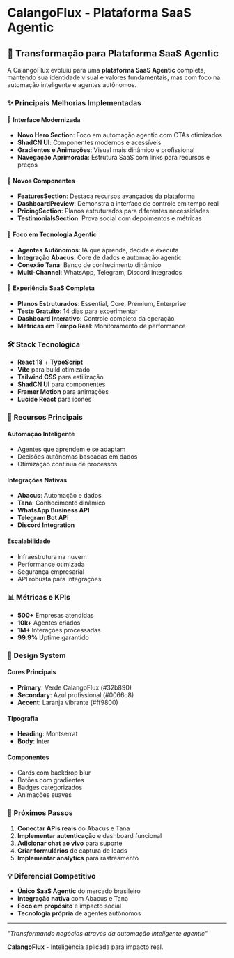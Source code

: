 # CalangoFlux - Plataforma SaaS Agentic

## 🚀 Transformação para Plataforma SaaS Agentic

A CalangoFlux evoluiu para uma **plataforma SaaS Agentic** completa, mantendo sua identidade visual e valores fundamentais, mas com foco na automação inteligente e agentes autônomos.

### ✨ Principais Melhorias Implementadas

#### 🎨 **Interface Modernizada**
- **Novo Hero Section**: Foco em automação agentic com CTAs otimizados
- **ShadCN UI**: Componentes modernos e acessíveis
- **Gradientes e Animações**: Visual mais dinâmico e profissional
- **Navegação Aprimorada**: Estrutura SaaS com links para recursos e preços

#### 🔧 **Novos Componentes**
- **FeaturesSection**: Destaca recursos avançados da plataforma
- **DashboardPreview**: Demonstra a interface de controle em tempo real
- **PricingSection**: Planos estruturados para diferentes necessidades
- **TestimonialsSection**: Prova social com depoimentos e métricas

#### 🤖 **Foco em Tecnologia Agentic**
- **Agentes Autônomos**: IA que aprende, decide e executa
- **Integração Abacus**: Core de dados e automação agentic
- **Conexão Tana**: Banco de conhecimento dinâmico
- **Multi-Channel**: WhatsApp, Telegram, Discord integrados

#### 💼 **Experiência SaaS Completa**
- **Planos Estruturados**: Essential, Core, Premium, Enterprise
- **Teste Gratuito**: 14 dias para experimentar
- **Dashboard Interativo**: Controle completo da operação
- **Métricas em Tempo Real**: Monitoramento de performance

### 🛠️ Stack Tecnológica

- **React 18** + **TypeScript**
- **Vite** para build otimizado
- **Tailwind CSS** para estilização
- **ShadCN UI** para componentes
- **Framer Motion** para animações
- **Lucide React** para ícones

### 🎯 Recursos Principais

#### **Automação Inteligente**
- Agentes que aprendem e se adaptam
- Decisões autônomas baseadas em dados
- Otimização contínua de processos

#### **Integrações Nativas**
- **Abacus**: Automação e dados
- **Tana**: Conhecimento dinâmico
- **WhatsApp Business API**
- **Telegram Bot API**
- **Discord Integration**

#### **Escalabilidade**
- Infraestrutura na nuvem
- Performance otimizada
- Segurança empresarial
- API robusta para integrações

### 📊 Métricas e KPIs

- **500+** Empresas atendidas
- **10k+** Agentes criados
- **1M+** Interações processadas
- **99.9%** Uptime garantido

### 🎨 Design System

#### **Cores Principais**
- **Primary**: Verde CalangoFlux (#32b890)
- **Secondary**: Azul profissional (#0066c8)
- **Accent**: Laranja vibrante (#ff9800)

#### **Tipografia**
- **Heading**: Montserrat
- **Body**: Inter

#### **Componentes**
- Cards com backdrop blur
- Botões com gradientes
- Badges categorizados
- Animações suaves

### 🚀 Próximos Passos

1. **Conectar APIs reais** do Abacus e Tana
2. **Implementar autenticação** e dashboard funcional
3. **Adicionar chat ao vivo** para suporte
4. **Criar formulários** de captura de leads
5. **Implementar analytics** para rastreamento

### 💡 Diferencial Competitivo

- **Único SaaS Agentic** do mercado brasileiro
- **Integração nativa** com Abacus e Tana
- **Foco em propósito** e impacto social
- **Tecnologia própria** de agentes autônomos

---

*"Transformando negócios através da automação inteligente agentic"*

**CalangoFlux** - Inteligência aplicada para impacto real.
